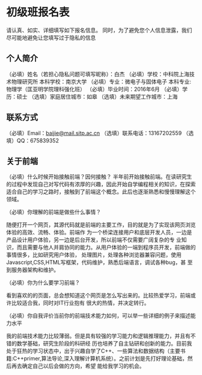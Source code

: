 # 初级班报名表

请认真、如实、详细填写如下报名信息。
同时，为了避免您个人信息泄露，我们尽可能地避免让您填写过于隐私的信息

## 个人简介

（必填）姓名（若担心隐私问题可填写昵称）：白杰
（必填）学校：中科院上海技术物理研究所   本科学校：南京大学
（必填）专业：微电子与固体电子           本科专业:物理学（匡亚明学院理科强化班）
（必填）毕业时间：2016年6月
（必填）学历：硕士
（选填）家庭居住城市：如皋
（选填）未来期望工作城市：上海

## 联系方式

（必填）Email：baijie@mail.sitp.ac.cn
（选填）联系电话：13167202559
（选填）QQ：675839352

## 关于前端

（必填）什么时候开始接触前端？因何接触？ 
  半年前开始接触前端。在读研究生的过程中发现自己对写代码有浓厚的兴趣，因此开始自学编程相关的知识，在探索
适合自己的学习之路时，接触到了前端这个概念。此后也逐渐熟悉和慢慢理解这个领域。

（必填）你理解的前端是做些什么事情？
  
  随便打开一个网页，其源代码就是前端的主要工作，目的就是为了实现该网页浏览体验的高效、流畅、体验。前端作
为一个桥梁连接用户和底层开发人员，一边是产品设计用户体验，另一边是后台开发，所以前端不仅需要广阔复杂的专
业知识，而且需要与他人并肩协同的能力。从用户体验的一端到程序员开发，前端做的事情很多，比如研究用户体验，
处理图片，处理各种浏览器兼容问题，使用Javascript,CSS,HTML写框架，代码维护，熟悉后端语言，调试各种bug，甚
至到服务器架构和维护。

（必填）你为什么要学习前端？
  
  看到喜欢的的页面，总会想知道这个网页是怎么写出来的。比较热爱学习，前端或许比较适合我，同时对IT行业抱有
很大的热情，并决定转行。

（必填）你自我评价当前你的前端技术能力如何，可以举一些详细的例子来描述能力水平
  
  我的前端技术能力比较薄弱。但是具有较强的学习能力和逻辑推理能力，并且有不错的数学基础，研究生阶段的科研经
历也培养了自主钻研和创新的能力。目前我处于狂热的学习状态中，出于兴趣自学了C++、一些算法和数据结构（主要书
籍:C++primer,算法导论,深入理解计算机系统）。之前计划是先打好理论基础，然后再去确定自己以后会做的方向，希望
能给我学习的机会。
